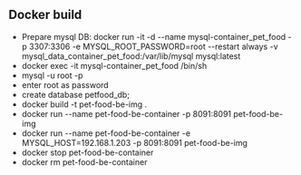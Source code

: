 ## Docker build 
* Prepare mysql DB: docker run -it -d --name mysql-container_pet_food -p 3307:3306  -e MYSQL_ROOT_PASSWORD=root --restart always -v mysql_data_container_pet_food:/var/lib/mysql mysql:latest
* docker exec -it  mysql-container_pet_food /bin/sh
* mysql -u root -p 
* enter root as password
* create database petfood_db;
* docker build -t pet-food-be-img .
* docker run --name pet-food-be-container -p 8091:8091 pet-food-be-img
* docker run --name pet-food-be-container -e MYSQL_HOST=192.168.1.203 -p 8091:8091 pet-food-be-img
* docker stop pet-food-be-container
* docker rm pet-food-be-container
